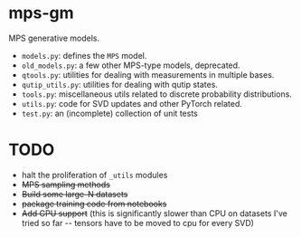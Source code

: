 # mps-gm
MPS generative models.

* `models.py`: defines the `MPS` model.
* `old_models.py`: a few other MPS-type models, deprecated.
* `qtools.py`: utilities for dealing with measurements in multiple bases.
* `qutip_utils.py`: utilities for dealing with qutip states.
* `tools.py`: miscellaneous utils related to discrete probability distributions.
* `utils.py`: code for SVD updates and other PyTorch related.
* `test.py`: an (incomplete) collection of unit tests

# TODO
* halt the proliferation of `_utils` modules
* ~~MPS sampling methods~~
* ~~Build some large-N datasets~~
* ~~package training code from notebooks~~
* ~~Add GPU support~~ (this is significantly slower than CPU on datasets I've tried so far -- tensors have to be moved to cpu for every SVD)